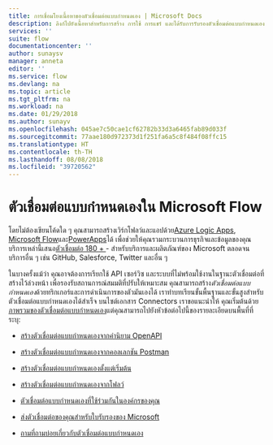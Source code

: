 ```yaml
---
title: การเชื่อมโยงเนื้อหาของตัวเชื่อมต่อแบบกำหนดเอง | Microsoft Docs
description: ลิงก์ไปยังเนื้อหาสำหรับการสร้าง การใช้ การแชร์ และได้รับการรับรองตัวเชื่อมต่อแบบกำหนดเอง
services: ''
suite: flow
documentationcenter: ''
author: sunaysv
manager: anneta
editor: ''
ms.service: flow
ms.devlang: na
ms.topic: article
ms.tgt_pltfrm: na
ms.workload: na
ms.date: 01/29/2018
ms.author: sunayv
ms.openlocfilehash: 045ae7c50cae1cf62782b33d3a6465fab89d033f
ms.sourcegitcommit: 77aae180d972373d1f251fa6a5c8f484f08ffc15
ms.translationtype: HT
ms.contentlocale: th-TH
ms.lasthandoff: 08/08/2018
ms.locfileid: "39720562"
---
```

# <a name="custom-connectors-in-microsoft-flow"></a>ตัวเชื่อมต่อแบบกำหนดเองใน Microsoft Flow

โดยไม่ต้องเขียนโค้ดใด ๆ คุณสามารถสร้างเวิร์กโฟลว์และแอปด้วย[Azure Logic Apps](https://azure.microsoft.com/services/logic-apps), [Microsoft Flow](https://flow.microsoft.com)และ[PowerApps](https://powerapps.microsoft.com)ได้ เพื่อช่วยให้คุณรวมกระบวนการธุรกิจและข้อมูลของคุณ บริการเหล่านี้เสนอ[ตัวเชื่อมต่อ 180 + ](https://docs.microsoft.com/connectors/)- สำหรับบริการและผลิตภัณฑ์ของ Microsoft ตลอดจนบริการอื่น ๆ เช่น GitHub, Salesforce, Twitter และอื่น ๆ 

ในบางครั้งแม้ว่า คุณอาจต้องการเรียกใช้ API เซอร์วิซ และระบบที่ไม่พร้อมใช้งานในฐานะตัวเชื่อมต่อที่สร้างไว้ล่วงหน้า เพื่อรองรับสถานการณ์สมมติที่ปรับให้เหมาะสม คุณสามารถสร้าง*ตัวเชื่อมต่อแบบกำหนดเอง*ด้วยทริกเกอร์และการดำเนินการของตัวมันเองได้ เราทำบทเรียนขั้นพื้นฐานและขั้นสูงสำหรับตัวเชื่อมต่อแบบกำหนดเองได้สำเร็จ บนไซต์เอกสาร Connectors เราขอแนะนำให้ คุณเริ่มต้นด้วย[ภาพรวมของตัวเชื่อมต่อแบบกำหนดเอง](https://docs.microsoft.com/connectors/custom-connectors/)แต่คุณสามารถไปยังหัวข้อต่อไปนี้ของรายละเอียดบนพื้นที่ที่ระบุ:

* [สร้างตัวเชื่อมต่อแบบกำหนดเองจากคำนิยาม OpenAPI](https://docs.microsoft.com/connectors/custom-connectors/define-openapi-definition)

* [สร้างตัวเชื่อมต่อแบบกำหนดเองจากคอลเลกชัน Postman](https://docs.microsoft.com/connectors/custom-connectors/define-postman-collection)

* [สร้างตัวเชื่อมต่อแบบกำหนดเองตั้งแต่เริ่มต้น](https://docs.microsoft.com/connectors/custom-connectors/define-blank)

* [สร้างตัวเชื่อมต่อแบบกำหนดเองจากโฟลว์](https://docs.microsoft.com/connectors/custom-connectors/use-custom-connector-flow)

* [ตัวเชื่อมต่อแบบกำหนดเองที่ใช้ร่วมกันในองค์กรของคุณ](https://docs.microsoft.com/connectors/custom-connectors/share)

* [ส่งตัวเชื่อมต่อของคุณสำหรับใบรับรองของ Microsoft](https://docs.microsoft.com/connectors/custom-connectors/submit-certification)

* [ถามที่ถามบ่อยเกี่ยวกับตัวเชื่อมต่อแบบกำหนดเอง](https://docs.microsoft.com/connectors/custom-connectors/faq)